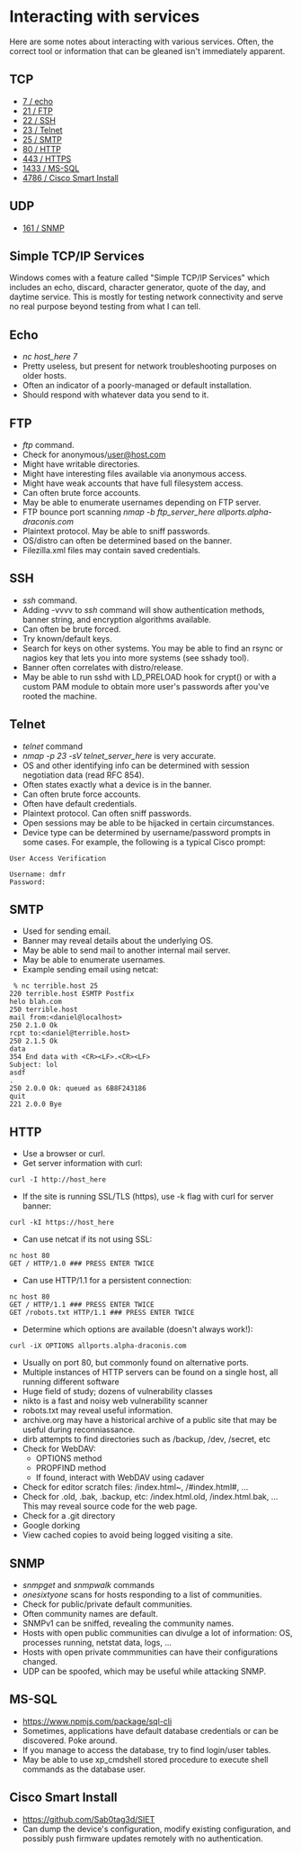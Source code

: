 # Interacting with services

Here are some notes about interacting with various services. Often, the correct tool or information
that can be gleaned isn't immediately apparent.

## TCP

- [7 / echo](#echo)
- [21 / FTP](#ftp)
- [22 / SSH](#ssh)
- [23 / Telnet](#telnet)
- [25 / SMTP](#smtp)
- [80 / HTTP](#http)
- [443 / HTTPS](#http)
- [1433 / MS-SQL](#ms-sql)
- [4786 / Cisco Smart Install](#Cisco-Smart-Install)

## UDP

- [161 / SNMP](#snmp)

## Simple TCP/IP Services
Windows comes with a feature called "Simple TCP/IP Services" which includes an echo, discard,
character generator, quote of the day, and daytime service. This is mostly for testing network
connectivity and serve no real purpose beyond testing from what I can tell.

## Echo
- _nc host_here 7_
- Pretty useless, but present for network troubleshooting purposes on older hosts.
- Often an indicator of a poorly-managed or default installation.
- Should respond with whatever data you send to it.

## FTP
- _ftp_ command.
- Check for anonymous/user@host.com
- Might have writable directories.
- Might have interesting files available via anonymous access.
- Might have weak accounts that have full filesystem access.
- Can often brute force accounts.
- May be able to enumerate usernames depending on FTP server.
- FTP bounce port scanning _nmap -b ftp_server_here allports.alpha-draconis.com_
- Plaintext protocol. May be able to sniff passwords.
- OS/distro can often be determined based on the banner.
- Filezilla.xml files may contain saved credentials.

## SSH
- _ssh_ command.
- Adding -vvvv to _ssh_ command will show authentication methods, banner string, and encryption algorithms available.
- Can often be brute forced.
- Try known/default keys.
- Search for keys on other systems. You may be able to find an rsync or nagios key that lets you into more systems (see sshady tool).
- Banner often correlates with distro/release.
- May be able to run sshd with LD_PRELOAD hook for crypt() or with a custom PAM module to obtain more user's passwords after you've rooted the machine.

## Telnet
- _telnet_ command
- _nmap -p 23 -sV telnet_server_here_ is very accurate.
- OS and other identifying info can be determined with session negotiation data (read RFC 854).
- Often states exactly what a device is in the banner.
- Can often brute force accounts.
- Often have default credentials.
- Plaintext protocol. Can often sniff passwords.
- Open sessions may be able to be hijacked in certain circumstances.
- Device type can be determined by username/password prompts in some cases. For example, the following is a typical Cisco prompt:
```
User Access Verification

Username: dmfr
Password:
```

## SMTP
- Used for sending email.
- Banner may reveal details about the underlying OS.
- May be able to send mail to another internal mail server.
- May be able to enumerate usernames.
- Example sending email using netcat:
```
 % nc terrible.host 25
220 terrible.host ESMTP Postfix
helo blah.com
250 terrible.host
mail from:<daniel@localhost>
250 2.1.0 Ok
rcpt to:<daniel@terrible.host>
250 2.1.5 Ok
data
354 End data with <CR><LF>.<CR><LF>
Subject: lol
asdf
.
250 2.0.0 Ok: queued as 6B8F243186
quit
221 2.0.0 Bye
```

## HTTP
- Use a browser or curl.
- Get server information with curl:
```
curl -I http://host_here
```
- If the site is running SSL/TLS (https), use -k flag with curl for server banner:
```
curl -kI https://host_here
```
- Can use netcat if its not using SSL:
```
nc host 80
GET / HTTP/1.0 ### PRESS ENTER TWICE
```
- Can use HTTP/1.1 for a persistent connection:
```
nc host 80
GET / HTTP/1.1 ### PRESS ENTER TWICE
GET /robots.txt HTTP/1.1 ### PRESS ENTER TWICE
```
- Determine which options are available (doesn't always work!):
```
curl -iX OPTIONS allports.alpha-draconis.com
```
- Usually on port 80, but commonly found on alternative ports.
- Multiple instances of HTTP servers can be found on a single host, all running different software
- Huge field of study; dozens of vulnerability classes
- nikto is a fast and noisy web vulnerability scanner
- robots.txt may reveal useful information.
- archive.org may have a historical archive of a public site that may be useful during reconniassance.
- dirb attempts to find directories such as /backup, /dev, /secret, etc
- Check for WebDAV:
    - OPTIONS method
    - PROPFIND method
    - If found, interact with WebDAV using cadaver
- Check for editor scratch files: /index.html~, /#index.html#, ...
- Check for .old, .bak, .backup, etc: /index.html.old, /index.html.bak, ... This may reveal source code for the web page.
- Check for a .git directory
- Google dorking
- View cached copies to avoid being logged visiting a site.

## SNMP
- _snmpget_ and _snmpwalk_ commands
- _onesixtyone_ scans for hosts responding to a list of communities.
- Check for public/private default communities.
- Often community names are default.
- SNMPv1 can be sniffed, revealing the community names.
- Hosts with open public communities can divulge a lot of information: OS, processes running, netstat data, logs, ... 
- Hosts with open private commmunities can have their configurations changed.
- UDP can be spoofed, which may be useful while attacking SNMP.

## MS-SQL
- https://www.npmjs.com/package/sql-cli
- Sometimes, applications have default database credentials or can be discovered. Poke around.
- If you manage to access the database, try to find login/user tables. 
- May be able to use xp_cmdshell stored procedure to execute shell commands as the database user.

## Cisco Smart Install
- https://github.com/Sab0tag3d/SIET
- Can dump the device's configuration, modify existing configuration, and possibly push firmware updates remotely with no authentication.

